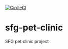[![CircleCI](https://circleci.com/gh/amranwr/sfg-pet-clinic/tree/main.svg?style=svg)](https://circleci.com/gh/amranwr/sfg-pet-clinic/tree/main)
# sfg-pet-clinic
SFG pet clinic project


